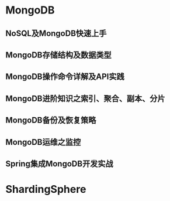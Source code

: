 

# MongoDB
## NoSQL及MongoDB快速上手
## MongoDB存储结构及数据类型
## MongoDB操作命令详解及API实践
## MongoDB进阶知识之索引、聚合、副本、分片
## MongoDB备份及恢复策略
## MongoDB运维之监控
## Spring集成MongoDB开发实战

# ShardingSphere